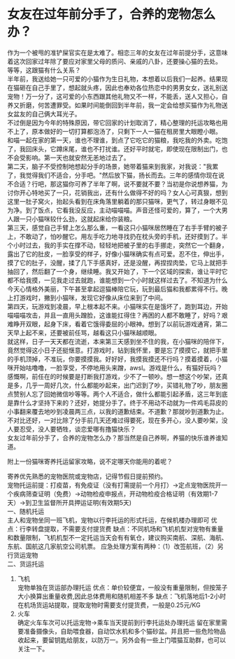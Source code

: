 # 女友在过年前分手了，合养的宠物怎么办？

  作为一个被甩的准铲屎官实在是太难了。相恋三年的女友在过年前提分手，这意味着这次回家过年除了要应对家里父母的质问、亲戚的八卦，还要操心猫的去处。<br>
  等等，这跟猫有什么关系？<br>
  半年前，我送给她一只可爱的小猫作为生日礼物，本想着以后我们一起养。结果现在猫砸在自己手里了，想起就头疼，因此也奉劝各位热恋中的男男女女，送礼别送宠物！万一分了，这可爱的小东西跟其他礼物又不一样，不能丢，送人又担心，自养又折磨，何苦遭罪受。如果时间能倒回到半年前，我一定会给想买猫作为礼物送女盆友的自己俩大耳光子。<br>
  不过倒是因为今年的特殊原因，带它回家的计划取消了，精心整理的托运攻略也用不上了，原本做好的一切打算都泡汤了，只剩下一人一猫在租房里大眼瞪小眼。<br>
  和喵一起在家的第一天，谁也不理谁，到点了它吃它的猫粮，我吃我的外卖。吃饱了，我回床头，它蹲床尾，谁也不打扰谁。还好平时就宅，即使现在限制出门，也不会受影响。第一天也就安然无恙地过去了。<br>
  第二天，脑子不受控制地想起分手的场景，她带着猫来到我家，对我说："我累了，我觉得我们不适合，分手吧。"然后放下猫，扬长而去。三年的感情你现在说不合适？行吧，那这猫你可养了半年了啊，说不要就不要？当初是你说想养猫，为讨你开心特地买了一只，花销我出，还有什么做得不好的吗？女人心可真狠，想到这里一肚子窝火，抬起头看到在床角落里躺着的那只猫咪，更气了，转过身眼不见为净。到了饭点，它看我没反应，主动喵喵喵。声音还怪可爱的，算了，一个大男人跟一只小猫咪较什么劲，这就起床给你装粮。<br>
  第三天，感觉自己手臂上怎么那么重，一看这只小猫咪居然睡在了右手手臂的被子上，不敢动了，怕吵醒它。用左手吃力地寻找扔在枕头旁的手机，还好摸到了。半个小时过去，我的手实在撑不动，轻轻地把被子里的右手挪走，突然它一个翻身，露出了它的肚皮，一脸享受的样子，好像小猫咪确实有点可爱。忍不住，伸出手，摸了它的肚子，没醒，揉了几下手感真好，还是没醒，再捏捏肉垫，它马上就把手抽回了，然后翻了一个身，继续睡。我又开始了，下一个区域的探索，谁让平时它都不给我摸，一见我走过去就跑，谁能想到一个小时就这样过去了。不知道为什么今天心情格外美丽，下午甚至拿起逗猫棒陪它玩，玩到最后猫和我都累得不行。晚上打游戏时，撇到小猫咪，发现它好像从床位来到了中间。<br>
  第四天，玩游戏到凌晨，早上根本起不来。小猫咪实在是饿坏了，跑到耳边，开始喵喵喵攻击，并且一直用头蹭脸，这谁能扛得住？再困的人都不敢睡了，好吗？艰难睁开双眼，起身下床，看着它饿得委屈的小眼神。想到了以前玩游戏通宵，第二天早上起不来，还要被前任骂，越看这只小猫咪越顺眼。<br>
  就这样，日子一天天都在流逝，本来第三天感到坐不住的我，在小猫咪的陪伴下，竟然觉得这小日子还挺惬意。打游戏时，钻到我怀里，要是忘了摸摸它，就把手里的手机顶掉，不准玩，你要摸摸我。好好好，我摸我摸还不行吗？摸着摸着，小猫咪开始咕噜噜，一脸享受，不停地用头来蹭，awsl。游戏是什么，有猫好玩吗？感慨啊，前任在的时候要是打断我打游戏，少不了一顿吵。想一想这个吵架，还真是多，几乎一周好几次，什么都能吵起来，出门迟到了吵，买错礼物了吵，朋友圈点赞别人忘了回她微信吵等等。两个人不适合，做什么都能引起矛盾，这三年到底是靠什么才坚持下来的？还好，她提分手了。终于不用动不动就为一件鸡毛蒜皮的小事翻来覆去地吵到凌晨两三点，以我的道歉结束。不道歉？那就吵到道歉为止。<br>
  不对比还好，一对比除了分手前几天还难过得要死，现在多开心，没人要吵架，没人要忍受，没人要牺牲，谈恋爱哪有撸猫快乐？<br>
  女友过年前分手了，合养的宠物怎么办？那当然是自己养啊，养猫的快乐谁养谁知道。<br>
  
  
  附上一份猫咪寄养托运留家攻略，说不定哪天你能用的着呢？<br>

  寄养优先熟悉的宠物医院或宠物店，记得节假日提前预约。<br>
  宠物托运前提：打疫苗，有免疫证（没有打需提前一个月打）->定点宠物医院开一个疾病筛查证明（免费）->动物检疫申报点，开动物检疫合格证明（有效期1-7天）->到卫生监督所开具押运证明(有效期5天)<br>
一、随机托运<br>
主人和宠物坐同一班飞机，宠物以行李托运的形式托运，在候机楼办理即可
优点：行李转盘提取，不需要支付提货费
缺点：不同机场和飞机机型对宠物有重量和数量限制，飞机机型不一定托运当天会有有氧仓，建议购买南航、深航、海航、东航、国航这几家航空公司机票。
应急处理方案有两种：（1）改签航班，（2）另行货运宠物<br>
二、货运托运<br>
1.  飞机<br>
宠物单独在货运部办理托运
优点：单价较便宜，一般没有重量限制，但按笼子大小换算出重量收费,因此总体费用和随机相差不多
缺点：飞机落地后1-2小时在机场货运站提取，提取宠物时需要支付提货费，一般是0.25元/KG
2.  火车<br>
确定火车车次可以托运宠物->乘车当天提前到行李托运处办理托运
留在家里需要准备摄像头，自助喂食器，自动饮水机和多个猫砂盆。并且把一些危险物品收起来，要留钥匙给朋友，以防万一。另外会有一些上门喂猫互助群，也可以关注一下。	 

